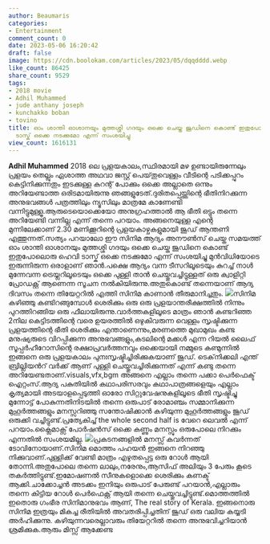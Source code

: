 ```yaml
---
author: Beaumaris
categories:
- Entertainment
comment_count: 0
date: 2023-05-06 16:20:42
draft: false
image: https://cdn.boolokam.com/articles/2023/05/dqqdddd.webp
like_count: 86425
share_count: 9529
tags:
- 2018 movie
- Adhil Muhammed
- jude anthany joseph
- kunchakko boban
- tovino
title: ഓം ശാന്തി ഓശാനയും മുത്തശ്ശി ഗദയും ഒക്കെ ചെയ്ത ജൂഡിനെ കൊണ്ട് ഇതുപോലൊരു ഹെവി
  ടാസ്ക് ഒക്കെ നടക്കുമോ എന്ന് സംശയിച്ചു
view_count: 1616131
---
```


**Adhil Muhammed** 2018 ലെ പ്രളയകാലം,സ്ഥിരമായി മഴ ഉണ്ടായിരുന്നേലും പ്രളയം തെല്ലും ഏശാത്ത അഥവാ ജസ്റ്റ്‌ പെയ്‌തുവെള്ളം വീടിന്റെ പടിക്കപ്പുറം കെട്ടിനിക്കുന്നതും ഇടക്കുള്ള കറന്റ്‌ പോക്കും ഒക്കെ അല്ലാതെ ഒന്നും അറിയേണ്ടാത്ത ഒരിടമായിരുന്നു ഞങ്ങളുടേത്.ദുരിതപ്പെയ്ത്തിന്റെ ഭീതിനിറക്കുന്ന അനുഭവങ്ങൾ പത്രത്തിലും ന്യൂസിലും മാത്രമേ കാണേണ്ടി വന്നിട്ടുമുള്ളൂ.ആരുടെയൊക്കെയോ അനുഗ്രഹത്താൽ ആ ഭീതി ഒട്ടും തന്നെ അറിയേണ്ടി വന്നില്ല എന്ന് തന്നെ പറയാം. [](https://cdn.boolokam.com/articles/2023/05/caa-1.jpg) അങ്ങനെയുള്ള എന്റെ മുന്നിലേക്കാണ് 2.30 മണിക്കൂറിന്റെ പ്രളയകാഴ്ചകളുമായി ജൂഡ് ആന്തണി എത്തുന്നത്.സത്യം പറയാലോ ഈ സിനിമ ആദ്യം അനൗൺസ് ചെയ്ത സമയത്ത് ഓം ശാന്തി ഓശാനയും മുത്തശ്ശി ഗദയും ഒക്കെ ചെയ്ത ജൂഡിനെ കൊണ്ട് ഇതുപോലൊരു ഹെവി ടാസ്ക് ഒക്കെ നടക്കുമോ എന്ന് സംശയിച്ചു മുൻവിധിയോടെ ഇരുന്നിരുന്ന ഒരാളാണ് ഞാൻ.പക്ഷെ ആദ്യം വന്ന ടീസറിലൂടെയും കുറച്ച് നാൾ മുന്നേവന്ന ട്രെയ്ലറിലൂടെയും ഒക്കെ പുള്ളി താൻ ചെയ്തുവച്ചിട്ടുള്ളത് ഒരു ക്വാളിറ്റി പ്രോഡക്റ്റ് ആണെന്ന സൂചന നൽകിയിരുന്നു.അതുകൊണ്ട് തന്നെയാണ് ആദ്യ ദിവസം തന്നെ തിയേറ്ററിൽ എത്തി സിനിമ കാണാൻ തീരുമാനിച്ചതും. [![](https://cdn.boolokam.com/articles/2023/05/dqqdddd.webp)](https://cdn.boolokam.com/articles/2023/05/dqqdddd.webp)സിനിമ കഴിഞ്ഞു കണ്ടിറങ്ങുമ്പോൾ ശെരിക്കും ഒരു ഒരു പ്രളയാന്തരീക്ഷത്തിൽ നിന്നും പുറത്തിറങ്ങിയ ഒരു ഫീലായിരുന്നു.വാർത്തകളിലൂടെ മാത്രം ഞാൻ കണ്ടറിഞ്ഞ 2നില കെട്ടിടത്തിന്റെ വരെ ഉയരത്തിൽ ഒഴുകിവരുന്ന വെള്ളം സൃഷ്ടിക്കുന്ന പ്രളയത്തിന്റെ ഭീതി ശെരിക്കും എന്താണെന്നും,മരണത്തെ മുഖാമുഖം കണ്ട മനുഷ്യരുടെ വിറപ്പിക്കുന്ന അനുഭവങ്ങളും,കടലിന്റെ മക്കൾ എന്ന റിയൽ ലൈഫ് സൂപ്പർഹീറോസിന്റെ രക്ഷാപ്രവർത്തനവും ഒക്കെയായി നമ്മുടെ കണ്മുന്നിൽ ഇങ്ങനെ ഒരു പ്രളയകാലം പുനഃസൃഷ്ടിച്ചിരിക്കുകയാണ് ജൂഡ്. ടെക്‌നിക്കലി എന്ത് ബ്രില്ലിയൻറ് വർക്ക് ആണ് പുള്ളി ചെയ്തുവച്ചിരിക്കുന്നത് എന്ന് കണ്ടു തന്നെ അറിയേണ്ടതാണ്.visuals,vfx,bgm അങ്ങനെ എല്ലാം തന്നെ പക്കാ പെർഫെക്ട് ഐറ്റംസ്.ആദ്യ പകുതിയിൽ കഥാപരിസരവും കഥാപാത്രങ്ങളെയും എല്ലാം കൃത്യമായി അടയാളപ്പെടുത്തി ഓരോ സിറ്റുവേഷനുകളിലൂടെ ഭീതി സൃഷ്ടിച്ചു മുന്നോട്ട് പോകുന്നതിനിടയിൽ തന്നെ ഒരുപാട് രോമാഞ്ചം സമ്മാനിക്കുന്ന മുഹൂർത്തങ്ങളും മനസ്സറിഞ്ഞു സന്തോഷിക്കാൻ കഴിയുന്ന മുഹൂർത്തങ്ങളും ജൂഡ് ഒരുക്കി വച്ചിട്ടുണ്ട്.പ്രത്യേകിച്ച് the whole second half is വേറെ ലെവൽ എന്ന് പറയാം.ക്ലൈമാക്സ്‌ പോർഷൻസ് ഒക്കെ കണ്ണും മനസ്സും ഒരുപോലെ നിറക്കും എന്നതിൽ സംശയമില്ല. [![](https://cdn.boolokam.com/articles/2023/05/ffwffffwf-1-1024x576.jpg)](https://cdn.boolokam.com/articles/2023/05/ffwffffwf-1.jpg)പ്രകടനങ്ങളിൽ മനസ്സ് കവർന്നത് ടോവിനോയാണ്.സിനിമ മൊത്തം പഹയൻ ഇങ്ങനെ നിറഞ്ഞു നിക്കുവാണ്.പുള്ളിക്ക് വേണ്ടി മാത്രം എഴുതപ്പെട്ട ഒരു റോൾ ആയി തോന്നി.അതുപോലെ തന്നെ ലാലും,നരേനും,ആസിഫ് അലിയും 3 പേരും കൂടെ തകർത്തിട്ടുണ്ട്.ഇമോഷണൽ സീനുകളൊക്കെ ശെരിക്കും കണക്ട് ആക്കി.ചാക്കോച്ചൻ അടക്കം ഇനിയും ഒരുപാട് പേരുണ്ട് പറയാൻ,എല്ലാരും തന്നെ കിട്ടിയ റോൾ പെർഫെക്റ്റ് ആയി തന്നെ ചെയ്തുവച്ചിട്ടുണ്ട്.മൊത്തത്തിൽ ഇതൊരു ഗംഭീര സിനിമാനുഭവം ആണ്, The real story of Kerala. ഇങ്ങനൊരു സിനിമ ഇത്രയും മികച്ച രീതിയിൽ അവതരിപ്പിച്ചതിന് ജൂഡ് ഒരു വലിയ കയ്യടി അർഹിക്കുന്നു. കഴിയുന്നവരെല്ലാവരും തിയേറ്ററിൽ തന്നെ അനുഭവിച്ചറിയാൻ ശ്രമിക്കുക.ആരും മിസ്സ് ആക്കേണ്ട